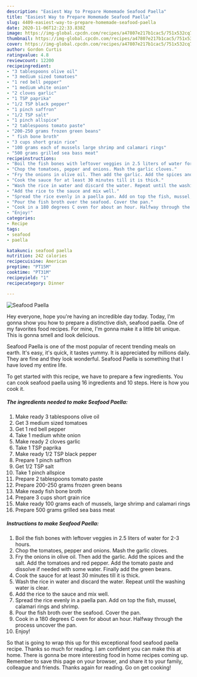 ```yaml
---
description: "Easiest Way to Prepare Homemade Seafood Paella"
title: "Easiest Way to Prepare Homemade Seafood Paella"
slug: 4409-easiest-way-to-prepare-homemade-seafood-paella
date: 2020-11-06T12:22:33.838Z
image: https://img-global.cpcdn.com/recipes/a47807e217b1cac5/751x532cq70/seafood-paella-recipe-main-photo.jpg
thumbnail: https://img-global.cpcdn.com/recipes/a47807e217b1cac5/751x532cq70/seafood-paella-recipe-main-photo.jpg
cover: https://img-global.cpcdn.com/recipes/a47807e217b1cac5/751x532cq70/seafood-paella-recipe-main-photo.jpg
author: Gordon Curtis
ratingvalue: 4.8
reviewcount: 12200
recipeingredient:
- "3 tablespoons olive oil"
- "3 medium sized tomatoes"
- "1 red bell pepper"
- "1 medium white onion"
- "2 cloves garlic"
- "1 TSP paprika"
- "1/2 TSP black pepper"
- "1 pinch saffron"
- "1/2 TSP salt"
- "1 pinch allspice"
- "2 tablespoons tomato paste"
- "200-250 grams frozen green beans"
- " fish bone broth"
- "3 cups short grain rice"
- "100 grams each of mussels large shrimp and calamari rings"
- "500 grams grilled sea bass meat"
recipeinstructions:
- "Boil the fish bones with leftover veggies in 2.5 liters of water for 2-3 hours."
- "Chop the tomatoes, pepper and onions. Mash the garlic cloves."
- "Fry the onions in olive oil. Then add the garlic. Add the spices and the salt. Add the tomatoes and red pepper. Add the tomato paste and dissolve if needed with some water. Finally add the green beans."
- "Cook the sauce for at least 30 minutes till it is thick."
- "Wash the rice in water and discard the water. Repeat until the washing water is clear."
- "Add the rice to the sauce and mix well."
- "Spread the rice evenly in a paella pan. Add on top the fish, mussel, calamari rings and shrimp."
- "Pour the fish broth over the seafood. Cover the pan."
- "Cook in a 180 degrees C oven for about an hour. Halfway through the process uncover the pan."
- "Enjoy!"
categories:
- Recipe
tags:
- seafood
- paella

katakunci: seafood paella 
nutrition: 242 calories
recipecuisine: American
preptime: "PT15M"
cooktime: "PT31M"
recipeyield: "1"
recipecategory: Dinner

---
```



![Seafood Paella](https://img-global.cpcdn.com/recipes/a47807e217b1cac5/751x532cq70/seafood-paella-recipe-main-photo.jpg)

Hey everyone, hope you're having an incredible day today. Today, I'm gonna show you how to prepare a distinctive dish, seafood paella. One of my favorites food recipes. For mine, I'm gonna make it a little bit unique. This is gonna smell and look delicious.

Seafood Paella is one of the most popular of recent trending meals on earth. It's easy, it's quick, it tastes yummy. It is appreciated by millions daily. They are fine and they look wonderful. Seafood Paella is something that I have loved my entire life.




To get started with this recipe, we have to prepare a few ingredients. You can cook seafood paella using 16 ingredients and 10 steps. Here is how you cook it.

<!--inarticleads1-->

##### The ingredients needed to make Seafood Paella:

1. Make ready 3 tablespoons olive oil
1. Get 3 medium sized tomatoes
1. Get 1 red bell pepper
1. Take 1 medium white onion
1. Make ready 2 cloves garlic
1. Take 1 TSP paprika
1. Make ready 1/2 TSP black pepper
1. Prepare 1 pinch saffron
1. Get 1/2 TSP salt
1. Take 1 pinch allspice
1. Prepare 2 tablespoons tomato paste
1. Prepare 200-250 grams frozen green beans
1. Make ready  fish bone broth
1. Prepare 3 cups short grain rice
1. Make ready 100 grams each of mussels, large shrimp and calamari rings
1. Prepare 500 grams grilled sea bass meat




<!--inarticleads2-->

##### Instructions to make Seafood Paella:

1. Boil the fish bones with leftover veggies in 2.5 liters of water for 2-3 hours.
1. Chop the tomatoes, pepper and onions. Mash the garlic cloves.
1. Fry the onions in olive oil. Then add the garlic. Add the spices and the salt. Add the tomatoes and red pepper. Add the tomato paste and dissolve if needed with some water. Finally add the green beans.
1. Cook the sauce for at least 30 minutes till it is thick.
1. Wash the rice in water and discard the water. Repeat until the washing water is clear.
1. Add the rice to the sauce and mix well.
1. Spread the rice evenly in a paella pan. Add on top the fish, mussel, calamari rings and shrimp.
1. Pour the fish broth over the seafood. Cover the pan.
1. Cook in a 180 degrees C oven for about an hour. Halfway through the process uncover the pan.
1. Enjoy!




So that is going to wrap this up for this exceptional food seafood paella recipe. Thanks so much for reading. I am confident you can make this at home. There is gonna be more interesting food in home recipes coming up. Remember to save this page on your browser, and share it to your family, colleague and friends. Thanks again for reading. Go on get cooking!
